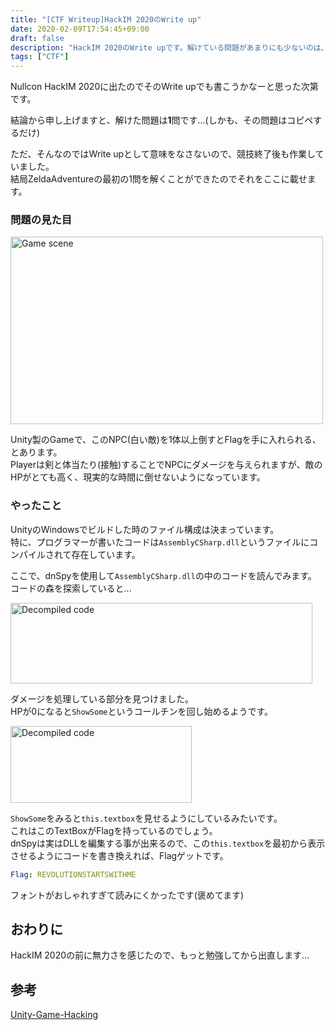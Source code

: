 ```yaml
---
title: "[CTF Writeup]HackIM 2020のWrite up"
date: 2020-02-09T17:54:45+09:00
draft: false
description: "HackIM 2020のWrite upです。解けている問題があまりにも少ないのは、気にしないで下さい..."
tags: ["CTF"]
---
```


Nullcon HackIM 2020に出たのでそのWrite upでも書こうかなーと思った次第です。

結論から申し上げますと、解けた問題は**1**問です...(しかも、その問題はコピペするだけ)

ただ、そんなのではWrite upとして意味をなさないので、競技終了後も作業していました。  
結局ZeldaAdventureの最初の1問を解くことができたのでそれをここに載せます。

### 問題の見た目

<img src="https://capra314cabra.github.io/images/hackim2020-game.jpg" alt="Game scene" class="center" width="500" height="300" />

Unity製のGameで、このNPC(白い敵)を1体以上倒すとFlagを手に入れられる、とあります。  
Playerは剣と体当たり(接触)することでNPCにダメージを与えられますが、敵のHPがとても高く、現実的な時間に倒せないようになっています。

### やったこと

UnityのWindowsでビルドした時のファイル構成は決まっています。  
特に、プログラマーが書いたコードは`AssemblyCSharp.dll`というファイルにコンパイルされて存在しています。

ここで、dnSpyを使用して`AssemblyCSharp.dll`の中のコードを読んでみます。  
コードの森を探索していると...

<img src="https://capra314cabra.github.io/images/hackim2020-code.jpg" alt="Decompiled code" class="center" width="483" height="129" />

ダメージを処理している部分を見つけました。  
HPが0になると`ShowSome`というコールチンを回し始めるようです。

<img src="https://capra314cabra.github.io/images/hackim2020-code.jpg" alt="Decompiled code" class="center" width="290" height="123" />

`ShowSome`をみると`this.textbox`を見せるようにしているみたいです。  
これはこのTextBoxがFlagを持っているのでしょう。  
dnSpyは実はDLLを編集する事が出来るので、この`this.textbox`を最初から表示させるようにコードを書き換えれば、Flagゲットです。

``` yaml
Flag: REVOLUTIONSTARTSWITHME
```

フォントがおしゃれすぎて読みにくかったです(褒めてます)

## おわりに

HackIM 2020の前に無力さを感じたので、もっと勉強してから出直します...

## 参考

[Unity-Game-Hacking](https://github.com/xcsh/Unity-game-hacking)

